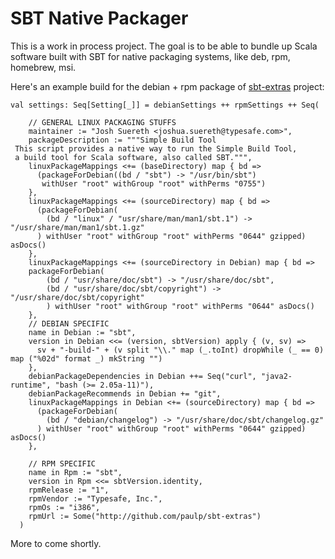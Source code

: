 # SBT Native Packager #

This is a work in process project.  The goal is to be able to bundle up Scala software built with SBT for native packaging systems, like deb, rpm, homebrew, msi.

Here's an example build for the debian + rpm package of [sbt-extras](http://github.com/paulp/sbt-extras) project:

    val settings: Seq[Setting[_]] = debianSettings ++ rpmSettings ++ Seq(
          
        // GENERAL LINUX PACKAGING STUFFS
        maintainer := "Josh Suereth <joshua.suereth@typesafe.com>",
        packageDescription := """Simple Build Tool
     This script provides a native way to run the Simple Build Tool,
     a build tool for Scala software, also called SBT.""",
        linuxPackageMappings <+= (baseDirectory) map { bd =>
          (packageForDebian((bd / "sbt") -> "/usr/bin/sbt")
           withUser "root" withGroup "root" withPerms "0755")
        },
        linuxPackageMappings <+= (sourceDirectory) map { bd =>
          (packageForDebian(
            (bd / "linux" / "usr/share/man/man1/sbt.1") -> "/usr/share/man/man1/sbt.1.gz"
          ) withUser "root" withGroup "root" withPerms "0644" gzipped) asDocs()
        },
        linuxPackageMappings <+= (sourceDirectory in Debian) map { bd =>
        packageForDebian(
            (bd / "usr/share/doc/sbt") -> "/usr/share/doc/sbt",
            (bd / "usr/share/doc/sbt/copyright") -> "/usr/share/doc/sbt/copyright"
            ) withUser "root" withGroup "root" withPerms "0644" asDocs()
        },       
        // DEBIAN SPECIFIC    
        name in Debian := "sbt",
        version in Debian <<= (version, sbtVersion) apply { (v, sv) =>       
          sv + "-build-" + (v split "\\." map (_.toInt) dropWhile (_ == 0) map ("%02d" format _) mkString "")
        },
        debianPackageDependencies in Debian ++= Seq("curl", "java2-runtime", "bash (>= 2.05a-11)"),
        debianPackageRecommends in Debian += "git",
        linuxPackageMappings in Debian <+= (sourceDirectory) map { bd =>
          (packageForDebian(
            (bd / "debian/changelog") -> "/usr/share/doc/sbt/changelog.gz"
          ) withUser "root" withGroup "root" withPerms "0644" gzipped) asDocs()
        },
                
        // RPM SPECIFIC
        name in Rpm := "sbt",
        version in Rpm <<= sbtVersion.identity,
        rpmRelease := "1",
        rpmVendor := "Typesafe, Inc.",
        rpmOs := "i386",
        rpmUrl := Some("http://github.com/paulp/sbt-extras")
      )


More to come shortly.
